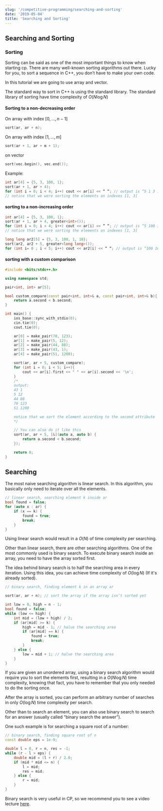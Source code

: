 ```yaml
---
slug: '/competitive-programming/searching-and-sorting'
date: '2019-05-04'
title: 'Searching and Sorting'
---
```



## Searching and Sorting
### Sorting

Sorting can be said as one of the most important things to know when starting cp. There are many well-known sorting algorithms out there. 
Lucky for you, to sort a sequence in C++, you don’t have to make your own code.

In this tutorial we are going to use array and vector.

The standard way to sort in C++ is using the standard library. The standard library of sorting have time complexity of $O(N \log N)$

#### Sorting to a non-decreasing order

On array with index $[0, \dots, n - 1]$

```c++
sort(ar, ar + n);
```

On array with index $[1, \dots, m]$

```c++
sort(ar + 1, ar + m + 1);
```

on vector

```c++
sort(vec.begin(), vec.end());
```

Example:

```c++
int ar[4] = {5, 3, 100, 1};
sort(ar + 1, ar + 4);
for (int i = 0; i < 4; i++) cout << ar[i] << “ “; // output is “5 1 3 100”
// notice that we were sorting the elements on indexes [1, 3]
```

#### sorting to a non-increasing order

```c++
int ar[4] = {5, 3, 100, 1};
sort(ar + 1, ar + 4, greater<int>());
for (int i = 0; i < 4; i++) cout << ar[i] << “ “; // output is “5 100 3 1”
// notice that we were sorting the elements on indexes [1, 3]

long long ar2[5] = {5, 3, 100, 1, 10};
sort(ar2, ar2 + 5, greater<long long>());
for (int i= 0 ; i < 5; i++) cout << ar2[i] << “ “; // output is “100 10 5 3 1”
```

#### sorting with a custom comparison

```c++
#include <bits/stdc++.h>

using namespace std;

pair<int, int> ar[5];

bool custom_compare(const pair<int, int>& a, const pair<int, int>& b){
	return a.second < b.second;
}

int main() {
	ios_base::sync_with_stdio(0);
	cin.tie(0);
	cout.tie(0);

	ar[0] = make_pair(70, 123);
	ar[1] = make_pair(5, 12);
	ar[2] = make_pair(44, 88);
	ar[3] = make_pair(43, 1);
	ar[4] = make_pair(51, 1200);

	sort(ar, ar + 5, custom_compare);
	for (int i = 0; i < 5; i++){
		cout << ar[i].first << " " << ar[i].second << '\n';
	}
	/*
	output:
	43 1
	5 12
	44 88
	70 123
	51 1200

	notice that we sort the element according to the second attribute
	*/

	// You can also do it like this
	sort(ar, ar + 5, [&](auto a, auto b) {
		return a.second < b.second;
	});

	return 0;
}
```

## Searching

The most naive searching algorithm is linear search. In this algorithm, you basically only need to iterate over all the elements.

```c++
// linear search, searching element k inside ar
bool found = false;
for (auto x : ar) {
	if (x == k) {
		found = true;
		break;
	}
}
```

Using linear search would result in a $O(N)$ of time complexity per searching. 

Other than linear search, there are other searching algorithms. One of the most commonly used is binary search. To execute binary search inside an array, you need to have the array sorted first.

The idea behind binary search is to half the searching area in every iteration. Using this idea, you can achieve time complexity of $O(\log N)$ (If it's already sorted).

```c++
// binary search, finding element k in an array ar

sort(ar, ar + n); // sort the array if the array isn’t sorted yet

int low = 0, high = n - 1;
bool found = false;
while (low <= high) {
	int mid = (low + high) / 2;
	if (ar[mid] >= k) {
		high = mid - 1; // halve the searching area
		if (ar[mid] == k) {
			found = true;
			break;
		}
	} else {
		low = mid + 1; // halve the searching area
	}
}
```

If you are given an unordered array, using a binary search algorithm would require you to sort the elements first, resulting in a $O(N \log N)$ time complexity, knowing that fact, you have to remember that you only needed to do the sorting once. 

After the array is sorted, you can perform an arbitrary number of searches in only $O(\log N)$ time complexity per search.


Other than to search an element, you can also use binary search to search for an answer (usually called “binary search the answer”).

One such example is for searching a square root of a number:

```c++
// binary search, finding square root of n
const double eps = 1e-9;

double l = 0, r = n, res = -1;
while (r - l > eps) {
    double mid = (l + r) / 2.0;
    if (mid * mid <= n) {
        l = mid;
        res = mid;
    } else {
        r = mid;
    }
}
```

Binary search is very useful in CP, so we recommend you to see a video lecture [here](https://codeforces.com/blog/entry/67509).
